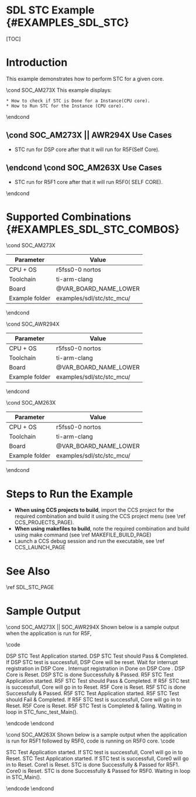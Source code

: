 # SDL STC Example {#EXAMPLES_SDL_STC}

[TOC]

# Introduction

This example demonstrates how to perform STC for a given core.


\cond SOC_AM273X
This example displays:

    * How to check if STC is Done for a Instance(CPU core).
    * How to Run STC for the Instance (CPU core).

\endcond


\cond SOC_AM273X || AWR294X
Use Cases
---------
* STC run for DSP core after that it will run for R5F(Self Core).

\endcond
\cond SOC_AM263X
Use Cases
---------
* STC run for R5F1 core after that it will run R5F0( SELF CORE).

\endcond

# Supported Combinations {#EXAMPLES_SDL_STC_COMBOS}


\cond SOC_AM273X

 Parameter      | Value
 ---------------|-----------
 CPU + OS       | r5fss0-0 nortos
 Toolchain      | ti-arm-clang
 Board          | @VAR_BOARD_NAME_LOWER
 Example folder | examples/sdl/stc/stc_mcu/

\endcond

\cond SOC_AWR294X

 Parameter      | Value
 ---------------|-----------
 CPU + OS       | r5fss0-0 nortos
 Toolchain      | ti-arm-clang
 Board          | @VAR_BOARD_NAME_LOWER
 Example folder | examples/sdl/stc/stc_mcu/

\endcond

\cond SOC_AM263X

 Parameter      | Value
 ---------------|-----------
 CPU + OS       | r5fss0-0 nortos
 Toolchain      | ti-arm-clang
 Board          | @VAR_BOARD_NAME_LOWER
 Example folder | examples/sdl/stc/stc_mcu/

\endcond

# Steps to Run the Example

- **When using CCS projects to build**, import the CCS project for the required combination
  and build it using the CCS project menu (see \ref CCS_PROJECTS_PAGE).
- **When using makefiles to build**, note the required combination and build using
  make command (see \ref MAKEFILE_BUILD_PAGE)
- Launch a CCS debug session and run the executable, see \ref CCS_LAUNCH_PAGE

# See Also

\ref SDL_STC_PAGE

# Sample Output

\cond SOC_AM273X || SOC_AWR294X
Shown below is a sample output when the application is run for R5F,

\code

DSP STC Test Application started.
DSP STC Test should Pass & Completed.
If DSP STC test is successfull, DSP Core will be reset.
Wait for interrupt registration in DSP Core .
Interrupt registration in Done on DSP Core .
DSP Core is Reset.
DSP STC is done Successfully & Passed.
R5F STC Test Application started.
R5F STC Test should Pass & Completed.
If R5F STC test is successfull, Core will go in to Reset.
R5F Core is Reset.
R5F STC is done Successfully & Passed.
R5F STC Test Application started.
R5F STC Test should Fail & Completed.
If R5F STC test is successfull, Core will go in to Reset.
R5F Core is Reset.
R5F STC Test is Completed & failing.
Waiting in loop in STC_func_test_Main().

\endcode
\endcond

\cond SOC_AM263X
Shown below is a sample output when the application is run for R5F1 followed by R5F0,
code is running on  R5F0 core.
\code

STC Test Application started.
If STC test is successfull, Core1 will go in to Reset.
STC Test Application started.
If STC test is successfull, Core0 will go in to Reset.
Core1 is Reset.
STC is done Successfully & Passed for R5F1.
Core0 is Reset.
STC is done Successfully & Passed for R5F0.
Waiting in loop in STC_Main().

\endcode
\endcond